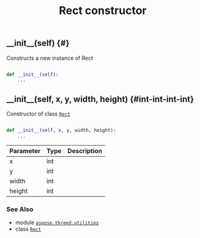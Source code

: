﻿---
title: Rect constructor
second_title: Aspose.3D for Python via .NET API References
description: 
type: docs
weight: 10
url: /python-net/aspose.threed.utilities/rect/__init__/
is_root: false
---

## \_\_init\_\_(self) {#}

Constructs a new instance of Rect



```python

def __init__(self):
    ...
```




## \_\_init\_\_(self, x, y, width, height) {#int-int-int-int}

Constructor of class [`Rect`](/3d/python-net/aspose.threed.utilities/rect)



```python

def __init__(self, x, y, width, height):
    ...
```


| Parameter | Type | Description |
| :- | :- | :- |
| x | int |  |
| y | int |  |
| width | int |  |
| height | int |  |



### See Also
* module [`aspose.threed.utilities`](../../)
* class [`Rect`](/3d/python-net/aspose.threed.utilities/rect)

